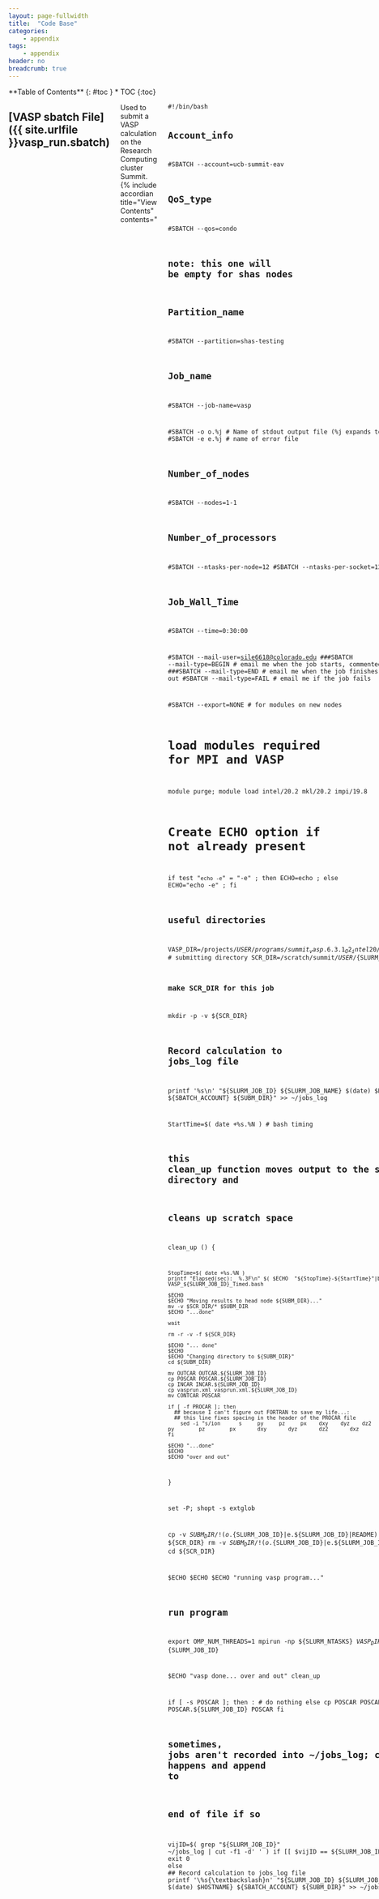 ```yaml
---
layout: page-fullwidth
title:  "Code Base"
categories:
    - appendix
tags:
    - appendix
header: no
breadcrumb: true
---
```

<div class="row">
<div class="medium-4 medium-push-8 columns" markdown="1">
<div class="panel radius" markdown="1">
**Table of Contents**
{: #toc }
*  TOC
{:toc}
</div>
</div><!-- /.medium-4.columns -->

<div class="medium-8 medium-pull-4 columns" markdown="1">

## [VASP sbatch File]({{ site.urlfile }}vasp_run.sbatch)

Used to submit a VASP calculation on the Research Computing cluster Summit.
{% include accordian title="View Contents" contents="
<div class="language-bash highlighter-rouge">
<div class="highlight">
<pre class="highlight">
<code>#!/bin/bash

## Account_info
#SBATCH --account=ucb-summit-eav

## QoS_type
#SBATCH --qos=condo

## note: this one will be empty for shas nodes
## Partition_name
#SBATCH --partition=shas-testing

## Job_name
#SBATCH --job-name=vasp

#SBATCH -o o.%j                 # Name of stdout output file (%j expands to jobId)
#SBATCH -e e.%j                 # name of error file

## Number_of_nodes
#SBATCH --nodes=1-1

## Number_of_processors
#SBATCH --ntasks-per-node=12
#SBATCH --ntasks-per-socket=12

## Job_Wall_Time
#SBATCH --time=0:30:00

#SBATCH --mail-user=sile6618@colorado.edu
###SBATCH --mail-type=BEGIN     # email me when the job starts, commented out
###SBATCH --mail-type=END       # email me when the job finishes, commented out
#SBATCH --mail-type=FAIL        # email me if the job fails

#SBATCH --export=NONE                   # for modules on new nodes

# load modules required for MPI and VASP
module purge; module load intel/20.2  mkl/20.2  impi/19.8

# Create ECHO option if not already present
if test "`echo -e`" = "-e" ; then ECHO=echo ; else ECHO="echo -e" ; fi

## useful directories
VASP_DIR=/projects/$USER/programs/summit_vasp.6.3.1_O2_intel20/bin/vasp_std
SUBM_DIR=$PWD # submitting directory
SCR_DIR=/scratch/summit/$USER/${SLURM_JOB_ID}

### make SCR_DIR for this job
mkdir -p -v ${SCR_DIR}

## Record calculation to jobs_log file
printf '%s\n' "${SLURM_JOB_ID}  ${SLURM_JOB_NAME}  $(date)  $HOSTNAME    ${SBATCH_ACCOUNT}  ${SUBM_DIR}" >> ~/jobs_log

StartTime=$( date +%s.%N ) # bash timing 
## this clean_up function moves output to the submitting directory and
## cleans up scratch space
clean_up () {

    StopTime=$( date +%s.%N )
    printf "Elapsed(sec):  %.3F\n" $( $ECHO  "${StopTime}-${StartTime}"|bc ) >
    VASP_${SLURM_JOB_ID}_Timed.bash

    $ECHO
    $ECHO "Moving results to head node ${SUBM_DIR}..."
    mv -v $SCR_DIR/* $SUBM_DIR
    $ECHO "...done"

    wait

    rm -r -v -f ${SCR_DIR}

    $ECHO "... done"
    $ECHO
    $ECHO "Changing directory to ${SUBM_DIR}"
    cd ${SUBM_DIR}

    mv OUTCAR OUTCAR.${SLURM_JOB_ID}
    cp POSCAR POSCAR.${SLURM_JOB_ID}
    cp INCAR INCAR.${SLURM_JOB_ID}
    cp vasprun.xml vasprun.xml.${SLURM_JOB_ID}
    mv CONTCAR POSCAR

    if [ -f PROCAR ]; then
      ## because I can't figure out FORTRAN to save my life...:
      ## this line fixes spacing in the header of the PROCAR file
        sed -i "s/ion      s     py     pz     px    dxy    dyz    dz2   dxz    dx2    tot/ions   py        pz        px       dxy       dyz       dz2       dxz       dx2      tot/g" PROCAR
    fi

    $ECHO "...done"
    $ECHO
    $ECHO "over and out"
}

set -P; shopt -s extglob

cp -v ${SUBM_DIR}/!(o.${SLURM_JOB_ID}|e.${SLURM_JOB_ID}|README) ${SCR_DIR}
rm -v ${SUBM_DIR}/!(o.${SLURM_JOB_ID}|e.${SLURM_JOB_ID}|README)
cd ${SCR_DIR}

$ECHO
$ECHO
$ECHO "running vasp program..."
## run program
export OMP_NUM_THREADS=1
mpirun -np ${SLURM_NTASKS} ${VASP_DIR} > screen.${SLURM_JOB_ID}

$ECHO "vasp done... over and out"
 clean_up

if [ -s POSCAR ]; then
        : # do nothing 
else
        cp POSCAR POSCAR.empty
        cp POSCAR.${SLURM_JOB_ID} POSCAR
fi

## sometimes, jobs aren't recorded into ~/jobs_log; check if this happens and append to
## end of file if so
vijID=$( grep "${SLURM_JOB_ID}" ~/jobs_log | cut -f1 -d' ' )
if [[ $vijID == ${SLURM_JOB_ID} ]]; then
        exit 0
else
        ## Record calculation to jobs_log file
        printf '\%s{\textbackslash}n' "${SLURM_JOB_ID}  ${SLURM_JOB_NAME}  $(date)  $HOSTNAME}
        ${SBATCH_ACCOUNT}  ${SUBM_DIR}" >> ~/jobs_log
fi
</code>
</pre>
</div>
</div>
" %}


## VASP Postprocessing

See the [GitHub package](https://github.com/SinaLewis/VASP_postprocessing.jl) `VASP_postprocessing.jl` for Julia code to assist in convergence and efficiency testing as well as various postprocessing code.



